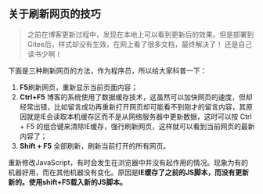 ## 关于刷新网页的技巧

> 之前在博客更新过程中，发现在本地上可以看到更新后的效果。但是部署到Gitee后，样式却没有生效，在网上看了很多文档，最终解决了！ 还是自己读书少啊！

下面是三种刷新网页的方法，作为程序员，所以给大家科普一下：

1. **F5**刷新网页，重新显示当前页面内容；
2. **Ctrl+F5** 博客的系统使用了数据缓存技术，这虽然可以加快网页的速度，但却经常出错，比如留言成功再重新打开网页却可能看不到刚才的留言内容，其原因就是IE会读取本机缓存区而不是从网络服务器中更新数据，这时可以按 Ctrl + F5 的组合键来清除IE缓存，强行刷新网页，这样就可以看到当前网页的最新内容了；
3. **Shift + F5** 全部刷新，刷新当前打开的所有网页。

重新修改JavaScript，有时会发生在浏览器中并没有起作用的情况。现象为有的机器好用，而在其他机器没有变化。原因是**IE缓存了之前的JS脚本，而没有更新新的。使用shift+F5载入新的JS脚本。**